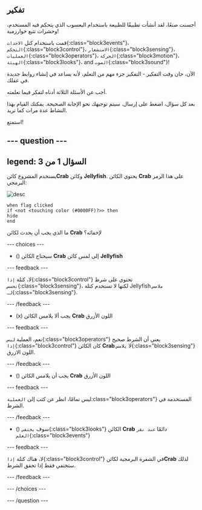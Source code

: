 ## تفكير

أحسنت صنعًا، لقد أنشأت تطبيقًا للطبيعة باستخدام اليعسوب الذي يتحكم فيه المستخدم، وحشرات تتبع خوارزمية!

قمت باستخدام كتل `الاحداث`{:class="block3events"}، `التحكم`{:class="block3control"}، `الاستشعار`{:class="block3sensing"}، `العمليات`{:class="block3operators"}، `الحركة`{:class="block3motion"}، `الهيئة`{:class="block3looks"}، and `الصوت`{:class="block3sound"}!

الآن، حان وقت التفكير - التفكير جزء مهم من التعلم، لأنه يساعد في إنشاء روابط جديدة في عقلك.

أجب عن الأسئلة الثلاثة أدناه لتفكر فيما تعلمته.

بعد كل سؤال، اضغط على إرسال. سيتم توجيهك نحو الإجابة الصحيحة. يمكنك القيام بهذا النشاط عدة مرات كما تريد.

استمتع!

--- question ---
---
legend: السؤال 1 من 3
---

يستخدم المشروع كائن**Crab** وكائن **Jellyfish**. يحتوي الكائن **Crab** على هذا الرمز البرمجي:

![desc](images/crab-icon.png)

```blocks3
when flag clicked
if <not <touching color (#0000FF)?>> then
hide
end
```

ما الذي يجب أن يحدث لكائن **Crab** لإخفائه؟

--- choices ---

- () سيحتاج الكائن **Crab** إلى لمس كائن **Jellyfish**

 --- feedback ---

 لا، كتلة `إذا`{:class="block3control"} تحتوي على شرط `تحسس`{:class="block3sensing"}، لكنها لا تستخدم كتلة Jellyfish `ملامس لـ`{:class="block3sensing"}.

 --- /feedback ---

- (x) يجب ألا يلامس الكائن **Crab** اللون الأزرق

 --- feedback ---

نعم، العملية `ليس`{:class="block3operators"} يعني أن الشرط صحيح `إذا`{:class="block3control"} كان الكائن **Crab** لا `يلامس`{:class="block3sensing"} اللون الازرق.

 --- /feedback ---

- () يجب أن يلامس الكائن **Crab** اللون الأزرق

 --- feedback ---

 ليس تمامًا، انظر عن كثب إلى `العملية`:class="block3operators"} المستخدمة في الشرط.

 --- /feedback ---

- () سوف `يختفي`{:class="block3looks"} الكائن **Crab** دائمًا `عند نقر العلم`{:class="block3events"}

 --- feedback ---

 لا، هناك كتلة `إذا`{:class="block3control"} في الشفرة البرمجية لكائن**Crab** لذلك ستختفي فقط إذا تحقق الشرط.

 --- /feedback ---

--- /choices ---

--- /question ---
